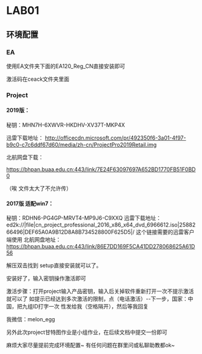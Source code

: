 # LAB01 

## 环境配置

### EA 

使用EA文件夹下面的EA120_Reg_CN直接安装即可

激活码在ceack文件夹里面

### Project

#### 2019版：

秘钥：MHN7H-6XWVR-HKDHV-XV37T-MKP4X

迅雷下载地址：
http://officecdn.microsoft.com/pr/492350f6-3a01-4f97-b9c0-c7c6ddf67d60/media/zh-cn/ProjectPro2019Retail.img

北航网盘下载：

https://bhpan.buaa.edu.cn:443/link/7E24F63097697A652BD1770FB51F0BD0

（唉 文件太大了不允许传）



#### 2017版 适配win7：

秘钥：RDHN6-PG4GP-MRVT4-MP9J6-C9XXQ
迅雷下载地址：
ed2k://|file|cn_project_professional_2016_x86_x64_dvd_6966612.iso|2588266496|DEF65A0A9B12D8A8B734528800F625D5|/
这个链接需要的迅雷客户端使用
北航网盘地址：https://bhpan.buaa.edu.cn:443/link/86E7DD169F5CA41DD278068625A61D56

解压双击找到 setup直接安装就可以了。





安装好了，输入密钥操作激活即可



激活步骤：打开project输入产品密钥，输入后关掉软件重新打开一次不提示激活就可以了
如提示已经达到多次激活的限制，点（电话激活）--下一步，国家：中国，把九组ID打字一次
性发给我（空格隔开），然后等我回复

我微信：melon_egg

另外此次project甘特图作业是小组作业，在后续文档中提交一份即可



麻烦大家尽量提前完成环境配置~ 有任何问题在群里问或私聊助教都ok~





